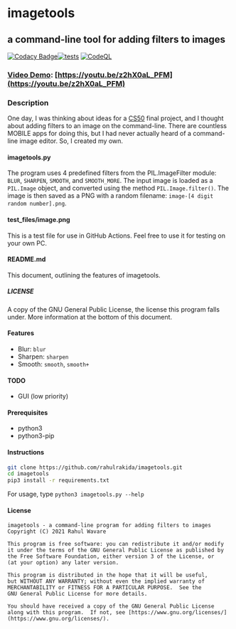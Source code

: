 # imagetools
## a command-line tool for adding filters to images
[![Codacy 
Badge](https://app.codacy.com/project/badge/Grade/c290e907e73a441dad0ef53ff10d1455)](https://www.codacy.com/gh/rahulrakida/imagetools/dashboard?utm_source=github.com&amp;utm_medium=referral&amp;utm_content=rahulrakida/imagetools&amp;utm_campaign=Badge_Grade)[![tests](https://github.com/rahulrakida/imagetools/actions/workflows/main.yml/badge.svg?branch=main)](https://github.com/rahulrakida/imagetools/actions/workflows/main.yml) 
[![CodeQL](https://github.com/rahulrakida/imagetools/actions/workflows/codeql-analysis.yml/badge.svg?branch=main)](https://github.com/rahulrakida/imagetools/actions/workflows/codeql-analysis.yml)
### [Video Demo](https://youtu.be/z2hX0aL_PFM): [https://youtu.be/z2hX0aL_PFM](https://youtu.be/z2hX0aL_PFM)
### Description

One day, I was thinking about ideas for a [CS50](https://cs50.harvard.edu/x/2021) final project, and I thought
about adding filters to an image on the command-line. There are countless MOBILE
apps for doing this, but I had never actually heard of a command-line image
editor. So, I created my own.

#### imagetools.py

The program uses 4 predefined filters from the PIL.ImageFilter module: `BLUR`,
`SHARPEN`, `SMOOTH`, and `SMOOTH_MORE`. The input image is loaded as a `PIL.Image`
object, and converted using the method `PIL.Image.filter()`. The image is then saved
as a PNG with a random filename: `image-[4 digit random number].png`.

#### test_files/image.png

This is a test file for use in GitHub Actions. 
Feel free to use it for testing on your own PC.

#### README.md

This document, outlining the features of imagetools.

##### LICENSE

A copy of the GNU General Public License, the license this program falls under.
More information at the bottom of this document.

#### Features
  - Blur: `blur`
  - Sharpen: `sharpen`
  - Smooth: `smooth`, `smooth+`

#### TODO
  - GUI (low priority)

#### Prerequisites
  - python3
  - python3-pip

#### Instructions

```bash
git clone https://github.com/rahulrakida/imagetools.git
cd imagetools
pip3 install -r requirements.txt
```

For usage, type `python3 imagetools.py --help`

#### License

    imagetools - a command-line program for adding filters to images
    Copyright (C) 2021 Rahul Wavare

    This program is free software: you can redistribute it and/or modify
    it under the terms of the GNU General Public License as published by
    the Free Software Foundation, either version 3 of the License, or
    (at your option) any later version.

    This program is distributed in the hope that it will be useful,
    but WITHOUT ANY WARRANTY; without even the implied warranty of
    MERCHANTABILITY or FITNESS FOR A PARTICULAR PURPOSE.  See the
    GNU General Public License for more details.

    You should have received a copy of the GNU General Public License
    along with this program.  If not, see [https://www.gnu.org/licenses/](https://www.gnu.org/licenses/).
